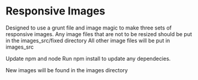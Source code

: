 # Responsive Images

Designed to use a grunt file and image magic to make three sets of responsive images.
Any image files that are not to be resized should be put in the images_src/fixed directory
All other image files will be put in images_src

Update npm and node
Run npm install to update any dependecies.

New images will be found in the images directory

